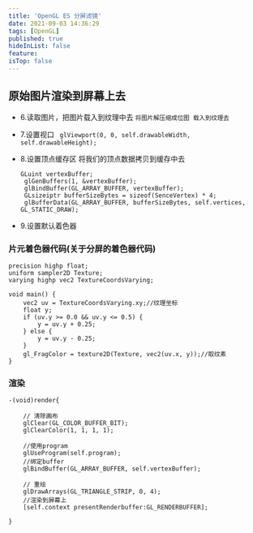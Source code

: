 ```yaml
---
title: 'OpenGL ES 分屏滤镜'
date: 2021-09-03 14:36:29
tags: [OpenGL]
published: true
hideInList: false
feature: 
isTop: false
---
```


## 原始图片渲染到屏幕上去

 <!-- + 1.创建上下文
    self.context = [[EAGLContext alloc] initWithAPI:kEAGLRenderingAPIOpenGLES2];
    [EAGLContext setCurrentContext:self.context];

 + 2.开辟顶点数组内存空间
  ```
   typedef struct {
    GLKVector3 positionCoord; // (X, Y, Z)
    GLKVector2 textureCoord; // (U, V)
    } SenceVertex;
    self.vertices = malloc(sizeof(SenceVertex) * 4);
    ```

 + 3.初始化顶点(0,1,2,3)的顶点坐标以及纹理坐标
   ```
   self.vertices[0] = (SenceVertex){{-1, 1, 0}, {0, 1}};
    self.vertices[1] = (SenceVertex){{-1, -1, 0}, {0, 0}};
    self.vertices[2] = (SenceVertex){{1, 1, 0}, {1, 1}};
    self.vertices[3] = (SenceVertex){{1, -1, 0}, {1, 0}};
 ```

 + 4.创建图层
    ```CAEAGLLayer *layer = [[CAEAGLLayer alloc] init];```

 + 5.绑定渲染缓存区
    渲染缓存区、帧缓存区
    
        1.渲染缓存区,帧缓存区对象
            GLuint renderBuffer;
            GLuint frameBuffer;
        
        2.获取帧渲染缓存区名称,绑定渲染缓存区以及将渲染缓存区与layer建立连接
        glGenRenderbuffers(1, &renderBuffer);
        glBindRenderbuffer(GL_RENDERBUFFER, renderBuffer);
     [self.context renderbufferStorage:GL_RENDERBUFFER fromDrawable:layer];
        
        3.获取帧缓存区名称,绑定帧缓存区以及将渲染缓存区附着到帧缓存区上
        glGenFramebuffers(1, &frameBuffer);
        glBindFramebuffer(GL_FRAMEBUFFER, frameBuffer);
        glFramebufferRenderbuffer(GL_FRAMEBUFFER,
                                 GL_COLOR_ATTACHMENT0,
                                `GL_RENDERBUFFER,
                                renderBuffer); -->
                                
 + 6.读取图片，把图片载入到纹理中去
    ```将图片解压缩成位图 载入到纹理去```

 + 7.设置视口
   ``` glViewport(0, 0, self.drawableWidth, self.drawableHeight);```
 + 8.设置顶点缓存区
   将我们的顶点数据拷贝到缓存中去

   ```
   GLuint vertexBuffer;
    glGenBuffers(1, &vertexBuffer);
    glBindBuffer(GL_ARRAY_BUFFER, vertexBuffer);
    GLsizeiptr bufferSizeBytes = sizeof(SenceVertex) * 4;
    glBufferData(GL_ARRAY_BUFFER, bufferSizeBytes, self.vertices, GL_STATIC_DRAW);
   ```
 + 9.设置默认着色器


### 片元着色器代码(关于分屏的着色器代码)
``` 
precision highp float;
uniform sampler2D Texture;
varying highp vec2 TextureCoordsVarying;

void main() {
    vec2 uv = TextureCoordsVarying.xy;//纹理坐标
    float y;
    if (uv.y >= 0.0 && uv.y <= 0.5) {
        y = uv.y + 0.25;
    } else {
        y = uv.y - 0.25;
    }
    gl_FragColor = texture2D(Texture, vec2(uv.x, y));//取纹素
} 
```

### 渲染
```
-(void)render{
    
    // 清除画布
    glClear(GL_COLOR_BUFFER_BIT);
    glClearColor(1, 1, 1, 1);
    
    //使用program
    glUseProgram(self.program);
    //绑定buffer
    glBindBuffer(GL_ARRAY_BUFFER, self.vertexBuffer);
    
    // 重绘
    glDrawArrays(GL_TRIANGLE_STRIP, 0, 4);
    //渲染到屏幕上
    [self.context presentRenderbuffer:GL_RENDERBUFFER];
    
}
```
